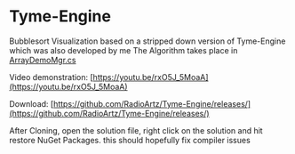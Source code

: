# Tyme-Engine
Bubblesort Visualization based on a stripped down version of Tyme-Engine which was also developed by me
The Algorithm takes place in [ArrayDemoMgr.cs](https://github.com/RadioArtz/Tyme-Engine/blob/Bubble-Sort/Tyme%20Engine/GameDir/ArrayDemoMgr.cs)

Video demonstration:
[https://youtu.be/rxO5J_5MoaA](https://youtu.be/rxO5J_5MoaA)

Download:
[https://github.com/RadioArtz/Tyme-Engine/releases/](https://github.com/RadioArtz/Tyme-Engine/releases/)


After Cloning, open the solution file, right click on the solution and hit restore NuGet Packages. this should hopefully fix compiler issues
